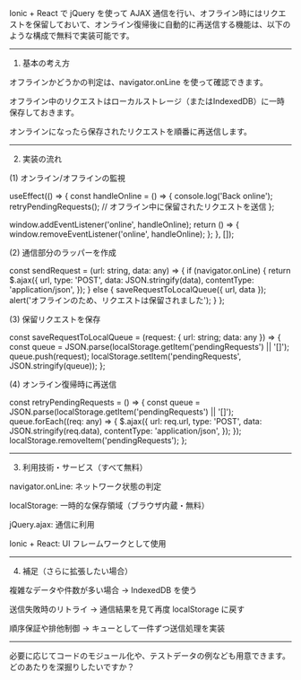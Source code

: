 Ionic + React で jQuery を使って AJAX 通信を行い、オフライン時にはリクエストを保留しておいて、オンライン復帰後に自動的に再送信する機能は、以下のような構成で無料で実装可能です。


---

1. 基本の考え方

オフラインかどうかの判定は、navigator.onLine を使って確認できます。

オフライン中のリクエストはローカルストレージ（またはIndexedDB）に一時保存しておきます。

オンラインになったら保存されたリクエストを順番に再送信します。



---

2. 実装の流れ

(1) オンライン/オフラインの監視

useEffect(() => {
  const handleOnline = () => {
    console.log('Back online');
    retryPendingRequests(); // オフライン中に保留されたリクエストを送信
  };

  window.addEventListener('online', handleOnline);
  return () => {
    window.removeEventListener('online', handleOnline);
  };
}, []);

(2) 通信部分のラッパーを作成

const sendRequest = (url: string, data: any) => {
  if (navigator.onLine) {
    return $.ajax({
      url,
      type: 'POST',
      data: JSON.stringify(data),
      contentType: 'application/json',
    });
  } else {
    saveRequestToLocalQueue({ url, data });
    alert('オフラインのため、リクエストは保留されました');
  }
};

(3) 保留リクエストを保存

const saveRequestToLocalQueue = (request: { url: string; data: any }) => {
  const queue = JSON.parse(localStorage.getItem('pendingRequests') || '[]');
  queue.push(request);
  localStorage.setItem('pendingRequests', JSON.stringify(queue));
};

(4) オンライン復帰時に再送信

const retryPendingRequests = () => {
  const queue = JSON.parse(localStorage.getItem('pendingRequests') || '[]');
  queue.forEach((req: any) => {
    $.ajax({
      url: req.url,
      type: 'POST',
      data: JSON.stringify(req.data),
      contentType: 'application/json',
    });
  });
  localStorage.removeItem('pendingRequests');
};


---

3. 利用技術・サービス（すべて無料）

navigator.onLine: ネットワーク状態の判定

localStorage: 一時的な保存領域（ブラウザ内蔵・無料）

jQuery.ajax: 通信に利用

Ionic + React: UI フレームワークとして使用



---

4. 補足（さらに拡張したい場合）

複雑なデータや件数が多い場合 → IndexedDB を使う

送信失敗時のリトライ → 通信結果を見て再度 localStorage に戻す

順序保証や排他制御 → キューとして一件ずつ送信処理を実装



---

必要に応じてコードのモジュール化や、テストデータの例なども用意できます。どのあたりを深掘りしたいですか？

